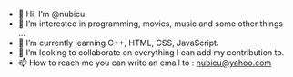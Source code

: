 - 👋 Hi, I’m @nubicu
- 👀 I’m interested in programming, movies, music and some other things ...
- 🌱 I’m currently learning C++, HTML, CSS, JavaScript.
- 💞️ I’m looking to collaborate on everything I can add my contribution to.
- 📫 How to reach me you can write an email to : nubicu@yahoo.com

<!---
nubicu/nubicu is a ✨ special ✨ repository because its `README.md` (this file) appears on your GitHub profile.
You can click the Preview link to take a look at your changes.
--->
